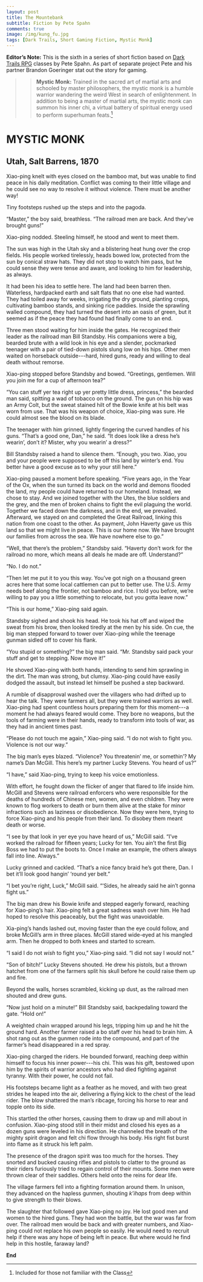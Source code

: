 ```yaml
---
layout: post
title: The Mountebank
subtitle: Fiction by Pete Spahn
comments: true
image: /img/kung_fu.jpg
tags: [Dark Trails, Short Gaming Fiction, Mystic Monk]
---
```


**Editor’s Note:** This is the sixth in a series of short fiction based on [Dark Trails RPG](https://www.darktrailsrpg.com) classes by Pete Spahn. As part of separate project Pete and his partner Brandon Goeringer stat out the story for gaming.

>>**Mystic Monk:** Trained in the sacred art of martial arts and schooled by master philosophers, the mystic monk is a humble warrior wandering the weird West in search of enlightenment. In addition to being a master of martial arts, the mystic monk can summon his inner chi, a virtual battery of spiritual energy used to perform superhuman feats.[^1]

# MYSTIC MONK

## Utah, Salt Barrens, 1870

Xiao-ping knelt with eyes closed on the bamboo mat, but was unable to find peace in his daily meditation. Conflict was coming to their little village and he could see no way to resolve it without violence. There must be another way!

Tiny footsteps rushed up the steps and into the pagoda.

“Master,” the boy said, breathless. “The railroad men are back. And they’ve brought guns!”

Xiao-ping nodded. Steeling himself, he stood and went to meet them.

The sun was high in the Utah sky and a blistering heat hung over the crop fields. His people worked tirelessly, heads bowed low, protected from the sun by conical straw hats. They did not stop to watch him pass, but he could sense they were tense and aware, and looking to him for leadership, as always.

It had been his idea to settle here. The land had been barren then. Waterless, hardpacked earth and salt flats that no one else had wanted. They had toiled away for weeks, irrigating the dry ground, planting crops, cultivating bamboo stands, and sinking rice paddies. Inside the sprawling walled compound, they had turned the desert into an oasis of green, but it seemed as if the peace they had found had finally come to an end.

Three men stood waiting for him inside the gates. He recognized their leader as the railroad man Bill Standsby. His companions were a big, bearded brute with a wild look in his eye and a slender, pockmarked teenager with a pair of tied-down pistols slung low on his hips. Other men waited on horseback outside---hard, hired guns, ready and willing to deal death without remorse.

Xiao-ping stopped before Standsby and bowed. “Greetings, gentlemen. Will you join me for a cup of afternoon tea?”

“You can stuff yer tea right up yer pretty little dress, princess,” the bearded man said, spitting a wad of tobacco on the ground. The gun on his hip was an Army Colt, but the sweat stained hilt of the Bowie knife at his belt was worn from use. That was his weapon of choice, Xiao-ping was sure. He could almost see the blood on its blade.

The teenager with him grinned, lightly fingering the curved handles of his guns. “That’s a good one, Dan,” he said. “It does look like a dress he’s wearin’, don’t it?  Mister, why you wearin’ a dress?”

Bill Standsby raised a hand to silence them. “Enough, you two. Xiao, you and your people were supposed to be off this land by winter’s end. You better have a good excuse as to why your still here.”

Xiao-ping paused a moment before speaking. “Five years ago, in the Year of the Ox, when the sun turned its back on the world and demons flooded the land, my people could have returned to our homeland. Instead, we chose to stay. And we joined together with the Utes, the blue soldiers and the grey, and the men of broken chains to fight the evil plaguing the world. Together we faced down the darkness, and in the end, we prevailed. Afterward, we stayed on and completed the Great Railroad, linking this nation from one coast to the other. As payment, John Haverty gave us this land so that we might live in peace. This is our home now. We have brought our families from across the sea. We have nowhere else to go.”

 “Well, that there’s the problem,” Standsby said. “Haverty don’t work for the railroad no more, which means all deals he made are off. Understand?”

“No. I do not.”

“Then let me put it to you this way. You’ve got nigh on a thousand green acres here that some local cattlemen can put to better use. The U.S. Army needs beef along the frontier, not bamboo and rice. I told you before, we’re willing to pay you a little something to relocate, but you gotta leave now.”

“This is our home,” Xiao-ping said again.

Standsby sighed and shook his head. He took his hat off and wiped the sweat from his brow, then looked tiredly at the men by his side. On cue, the big man stepped forward to tower over Xiao-ping while the teenage gunman sidled off to cover his flank.

“You stupid or something?” the big man said. “Mr. Standsby said pack your stuff and get to stepping. Now move it!”

He shoved Xiao-ping with both hands, intending to send him sprawling in the dirt. The man was strong, but clumsy. Xiao-ping could have easily dodged the assault, but instead let himself be pushed a step backward.

A rumble of disapproval washed over the villagers who had drifted up to hear the talk. They were farmers all, but they were trained warriors as well. Xiao-ping had spent countless hours preparing them for this moment---a moment he had always feared would come. They bore no weapons, but the tools of farming were in their hands, ready to transform into tools of war, as they had in ancient times past.

“Please do not touch me again,” Xiao-ping said. “I do not wish to fight you. Violence is not our way.”

The big man’s eyes blazed. “Violence? You threatenin’ me, or somethin’? My name’s Dan McGill. This here’s my partner Lucky Stevens. You heard of us?”

“I have,” said Xiao-ping, trying to keep his voice emotionless. 

With effort, he fought down the flicker of anger that flared to life inside him. McGill and Stevens were railroad enforcers who were responsible for the deaths of hundreds of Chinese men, women, and even children. They were known to flog workers to death or burn them alive at the stake for minor infractions such as laziness or disobedience. Now they were here, trying to force Xiao-ping and his people from their land. To disobey them meant death or worse.

“I see by that look in yer eye you have heard of us,” McGill said. “I’ve worked the railroad for fifteen years; Lucky for ten. You ain’t the first Big Boss we had to put the boots to. Once I make an example, the others always fall into line. Always.”

Lucky grinned and cackled. “That’s a nice fancy braid he’s got there, Dan. I bet it’ll look good hangin’ ‘round yer belt.”

“I bet you’re right, Luck,” McGill said. “‘Sides, he already said he ain’t gonna fight us.”

The big man drew his Bowie knife and stepped eagerly forward, reaching for Xiao-ping’s hair. Xiao-ping felt a great sadness wash over him. He had hoped to resolve this peaceably, but the fight was unavoidable. 

Xia-ping’s hands lashed out, moving faster than the eye could follow, and broke McGill’s arm in three places. McGill stared wide-eyed at his mangled arm. Then he dropped to both knees and started to scream.

“I said I do not _wish_ to fight you,” Xiao-ping said. “I did not say I _would_ not.”

“Son of bitch!” Lucky Stevens shouted. He drew his pistols, but a thrown hatchet from one of the farmers split his skull before he could raise them up and fire.

Beyond the walls, horses scrambled, kicking up dust, as the railroad men shouted and drew guns.

“Now just hold on a minute!” Bill Standsby said, backpedaling toward the gate. “Hold on!”

A weighted chain wrapped around his legs, tripping him up and he hit the ground hard. Another farmer raised a bo staff over his head to brain him. A shot rang out as the gunmen rode into the compound, and part of the farmer’s head disappeared in a red spray.

Xiao-ping charged the riders. He bounded forward, reaching deep within himself to focus his inner power---his chi. This was his gift, bestowed upon him by the spirits of warrior ancestors who had died fighting against tyranny. With their power, he could not fail. 

His footsteps became light as a feather as he moved, and with two great strides he leaped into the air, delivering a flying kick to the chest of the lead rider. The blow shattered the man’s ribcage, forcing his horse to rear and topple onto its side. 

This startled the other horses, causing them to draw up and mill about in confusion. Xiao-ping stood still in their midst and closed his eyes as a dozen guns were leveled in his direction. He channeled the breath of the mighty spirit dragon and felt chi flow through his body. His right fist burst into flame as it struck his left palm.

The presence of the dragon spirit was too much for the horses. They snorted and bucked causing rifles and pistols to clatter to the ground as their riders furiously tried to regain control of their mounts. Some men were thrown clear of their saddles. Others held onto the reins for dear life.

The village farmers fell into a fighting formation around them. In unison, they advanced on the hapless gunmen, shouting _k’ihaps_ from deep within to give strength to their blows.

The slaughter that followed gave Xiao-ping no joy. He lost good men and women to the hired guns. They had won the battle, but the war was far from over. The railroad men would be back and with greater numbers, and Xiao-ping could not replace his own people so easily. He would need to recruit help if there was any hope of being left in peace. But where would he find help in this hostile, faraway land?

**End**

[^1]: Included for those not familiar with the Class
